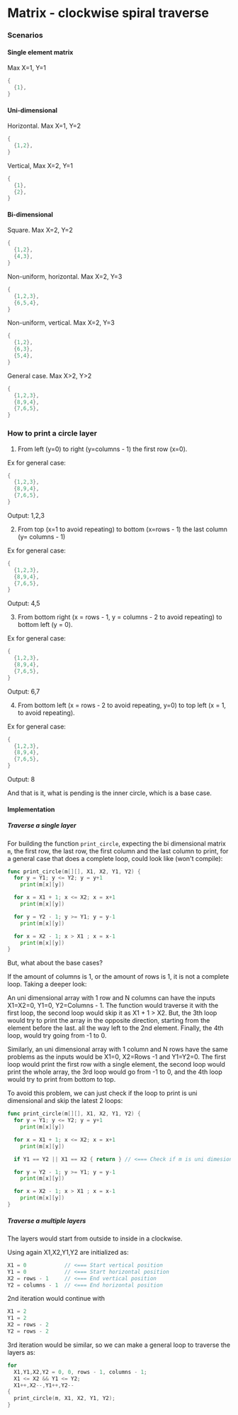 # Matrix - clockwise spiral traverse

### Scenarios

#### Single element matrix

Max X=1, Y=1
```go
{
  {1},
}
```

#### Uni-dimensional

Horizontal. Max X=1, Y=2
```go
{
  {1,2},
}
```

Vertical, Max X=2, Y=1
```go
{
  {1},
  {2},
}
```

#### Bi-dimensional

Square. Max X=2, Y=2
```go
{
  {1,2},
  {4,3},
}
```

Non-uniform, horizontal. Max X=2, Y=3
```go
{
  {1,2,3},
  {6,5,4},
}
```

Non-uniform, vertical. Max X=2, Y=3
```go
{
  {1,2},
  {6,3},
  {5,4},
}
```

General case. Max X>2, Y>2
```go
{
  {1,2,3},
  {8,9,4},
  {7,6,5},
}
```

### How to print a circle layer

1. From left (y=0) to right (y=columns - 1) the first row (x=0).

Ex for general case:
```go
{
  {1,2,3},
  {8,9,4},
  {7,6,5},
}
```
Output: 1,2,3

2. From top (x=1 to avoid repeating) to bottom (x=rows - 1) the last column (y= columns - 1)

Ex for general case:
```go
{
  {1,2,3},
  {8,9,4},
  {7,6,5},
}
```
Output: 4,5

3. From bottom right (x = rows - 1, y = columns - 2 to avoid repeating) to bottom left (y = 0).

Ex for general case:
```go
{
  {1,2,3},
  {8,9,4},
  {7,6,5},
}
```
Output: 6,7

4. From bottom left (x = rows - 2 to avoid repeating, y=0) to top left (x = 1, to avoid repeating).

Ex for general case:
```go
{
  {1,2,3},
  {8,9,4},
  {7,6,5},
}
```
Output: 8

And that is it, what is pending is the inner circle, which is a base case.

#### Implementation

##### Traverse a single layer

For building the function `print_circle`, expecting the bi dimensional matrix `m`, the first row, the last row, the first column and the last column to print, for a general case that does a complete loop, could look like (won't compile):
```go
func print_circle(m[][], X1, X2, Y1, Y2) {
  for y = Y1; y <= Y2; y = y+1
    print(m[x][y])

  for x = X1 + 1; x <= X2; x = x+1
    print(m[x][y])

  for y = Y2 - 1; y >= Y1; y = y-1
    print(m[x][y])

  for x = X2 - 1; x > X1 ; x = x-1
    print(m[x][y])
}
```

But, what about the base cases?

If the amount of columns is 1, or the amount of rows is 1, it is not a complete loop. Taking a deeper look:

An uni dimensional array with 1 row and N columns can have the inputs X1=X2=0, Y1=0, Y2=Columns - 1. The function would traverse it with the first loop, the second loop would skip it as X1 + 1 > X2. But, the 3th loop would try to print the array in the opposite direction, starting from the element before the last. all the way left to the 2nd element. Finally, the 4th loop, would try going from -1 to 0.

Similarly, an uni dimensional array with 1 column and N rows have the same problems as the inputs would be X1=0, X2=Rows -1 and Y1=Y2=0. The first loop would print the first row with a single element, the second loop would print the whole array, the 3rd loop would go from -1 to 0, and the 4th loop would try to print from bottom to top.

To avoid this problem, we can just check if the loop to print is uni dimensional and skip the latest 2 loops:
```go
func print_circle(m[][], X1, X2, Y1, Y2) {
  for y = Y1; y <= Y2; y = y+1
    print(m[x][y])

  for x = X1 + 1; x <= X2; x = x+1
    print(m[x][y])

  if Y1 == Y2 || X1 == X2 { return } // <=== Check if m is uni dimesional and skip

  for y = Y2 - 1; y >= Y1; y = y-1
    print(m[x][y])

  for x = X2 - 1; x > X1 ; x = x-1
    print(m[x][y])
}
```

##### Traverse a multiple layers

The layers would start from outside to inside in a clockwise.

Using again X1,X2,Y1,Y2 are initialized as:
```go
X1 = 0            // <=== Start vertical position
Y1 = 0            // <=== Start horizontal position
X2 = rows - 1     // <=== End vertical position
Y2 = columns - 1  // <=== End horizontal position
```

2nd iteration would continue with
```go
X1 = 2
Y1 = 2
X2 = rows - 2
Y2 = rows - 2
```

3rd iteration would be similar, so we can make a general loop to traverse the layers as:
```go
for
  X1,Y1,X2,Y2 = 0, 0, rows - 1, columns - 1;
  X1 <= X2 && Y1 <= Y2;
  X1++,X2--,Y1++,Y2--
{
  print_circle(m, X1, X2, Y1, Y2);
}
```
